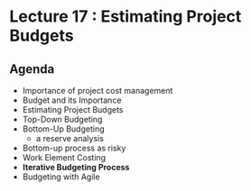# Lecture 17 : Estimating Project Budgets

## Agenda 
* Importance of project cost management
* Budget and its Importance
* Estimating Project Budgets
* Top-Down Budgeting
* Bottom-Up Budgeting
    * a reserve analysis
* Bottom-up process as risky
* Work Element Costing
* **Iterative Budgeting Process**
* Budgeting with Agile